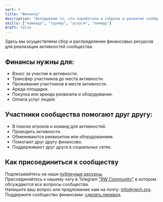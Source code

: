 ```yaml
---
sort: 4
title: "Финансы"
description: "Вкладываем то, что зарабатали и собрали в развитие сообщества. Помогаем с финансированием интересных активностей."
skills: ["команда", "турнир", "услуги", "помощь"]
draft: false
---
```


Здесь мы осуществляем сбор и распределение финансовых ресурсов для реализации активностей сообщества.

## Финансы нужны для:
- Взнос за участие в активности.
- Трансфер участников до места активности.
- Проживание участников в месте активности.
- Ареда площадки.
- Покупка или аренда реквизита и оборудования.
- Оплата услуг людей.

## Участники сообщества помогают друг другу:

- В поиске игроков и команд для активностей.
- Проводить активности.
- Обмениваются реквизитом или оборудованием.
- Помогают друг другу финансово.
- Поддерживают друг друга в социальных сетях.

## Как присоединиться к сообществу

Подписывайтесь на наши [публичные ресурсы](/#community).<br />
Присоединяйтесь к нашему чату в Telegram <a href="https://t.me/rw_community" target="_blank">"RW Community"</a> в котором обсуждаются все вопросы сообщества.<br />
Напишите ваш вопрос или предложение нам на почту: [info@rwch.org](mailto:info@rwch.org).<br />
Поддержите сообщество финансами: <a href="/support">сделать перевод</a>.
